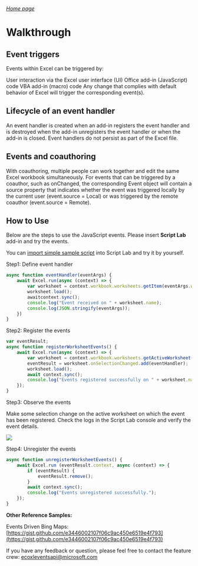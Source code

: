 _[Home page](../index.md)_


# Walkthrough #

## Event triggers ##

Events within Excel can be triggered by:

User interaction via the Excel user interface (UI)
Office add-in (JavaScript) code
VBA add-in (macro) code
Any change that complies with default behavior of Excel will trigger the corresponding event(s).

## Lifecycle of an event handler ##
An event handler is created when an add-in registers the event handler and is destroyed when the add-in unregisters the event handler or when the add-in is closed. Event handlers do not persist as part of the Excel file.

## Events and coauthoring
With coauthoring, multiple people can work together and edit the same Excel workbook simultaneously. For events that can be triggered by a coauthor, such as onChanged, the corresponding Event object will contain a source property that indicates whether the event was triggered locally by the current user (event.source = Local) or was triggered by the remote coauthor (event.source = Remote).

## How to Use ##

Below are the steps to use the JavaScript events. Please insert **Script Lab** add-in and try the events.

You can [import simple sample script](https://gist.github.com/1f943822437ec35d2ea5c9b3a0efc138) into Script Lab and try it by yourself.

Step1: Define event handler

```js
async function eventHandler(eventArgs) {
    await Excel.run(async (context) => {
        var worksheet = context.workbook.worksheets.getItem(eventArgs.worksheetId);
        worksheet.load();
        awaitcontext.sync();
        console.log("Event received on " + worksheet.name);
        console.log(JSON.stringify(eventArgs));
    })
}
```


Step2: Register the events

```js
var eventResult;
async function registerWorksheetEvents() {
    await Excel.run(async (context) => {
        var worksheet = context.workbook.worksheets.getActiveWorksheet();
        eventResult = worksheet.onSelectionChanged.add(eventHandler);
        worksheet.load();
        await context.sync();
        console.log("Events registered successfully on " + worksheet.name);
    });
}
```


Step3: Observe the events

Make some selection change on the active worksheet on which the event has been registered. Check the logs in the Script Lab console and verify the event details.


![](/images/Picture1.png?raw=true)


Step4: Unregister the events

```js
async function unregisterWorksheetEvents() {
    await Excel.run (eventResult.context, async (context) => {
        if (eventResult) {
            eventResult.remove();
        }
        await context.sync();
        console.log("Events unregistered successfully.");
    });
}
```

**Other Reference Samples:**

Events Driven Bing Maps: [https://gist.github.com/e3446002107f06c9ac450e6519e4f793](https://gist.github.com/e3446002107f06c9ac450e6519e4f793)

If you have any feedback or question, please feel free to contact the feature crew: [ecoxleventsapi@microsoft.com](mailto:ecoxleventsapi@microsoft.com)
